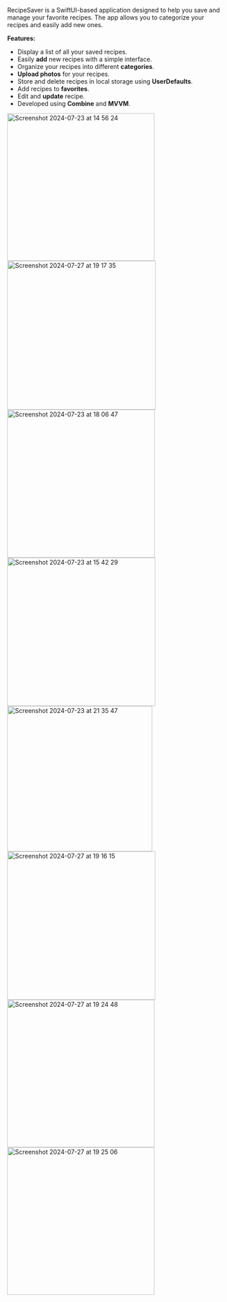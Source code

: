 RecipeSaver is a SwiftUI-based application designed to help you save and manage your favorite recipes. The app allows you to categorize your recipes and easily add new ones.


**Features:**
- Display a list of all your saved recipes.
- Easily **add** new recipes with a simple interface.
- Organize your recipes into different **categories**.
- **Upload photos** for your recipes.
- Store and delete recipes in local storage using **UserDefaults**.
- Add recipes to **favorites**.
- Edit and **update** recipe.
- Developed using **Combine** and **MVVM**.



  
<img width="339" alt="Screenshot 2024-07-23 at 14 56 24" src="https://github.com/user-attachments/assets/55072089-66a2-4001-8381-0c648e75aca2">
<img width="342" alt="Screenshot 2024-07-27 at 19 17 35" src="https://github.com/user-attachments/assets/0b83ba13-8ec6-42da-9b48-86b61f032ca9">
<img width="340" alt="Screenshot 2024-07-23 at 18 06 47" src="https://github.com/user-attachments/assets/27d5e989-dcbe-4f22-bbeb-254566736b52">
<img width="341" alt="Screenshot 2024-07-23 at 15 42 29" src="https://github.com/user-attachments/assets/4ff42f1a-b99f-4647-bf90-e33f592f907d">
<img width="334" alt="Screenshot 2024-07-23 at 21 35 47" src="https://github.com/user-attachments/assets/b9d40551-e51d-4f8a-918a-29e00e398da7">
<img width="341" alt="Screenshot 2024-07-27 at 19 16 15" src="https://github.com/user-attachments/assets/c59ee0f5-9052-4659-866a-b07cbaa243ce">
<img width="339" alt="Screenshot 2024-07-27 at 19 24 48" src="https://github.com/user-attachments/assets/1a6bd45d-12d5-43a3-ae76-6e9133b1d68b">
<img width="339" alt="Screenshot 2024-07-27 at 19 25 06" src="https://github.com/user-attachments/assets/6a9ebc54-2a34-4ba5-8af3-5b37fbbde841">






